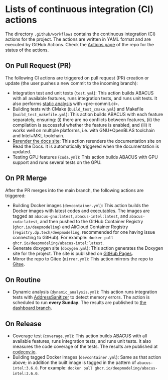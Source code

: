 # Lists of continuous integration (CI) actions

The directory `.github/workflows` contains the continuous integration (CI) actions for the project. The actions are written in YAML format and are executed by GitHub Actions. Check the [Actions page](https://github.com/deepmodeling/abacus-develop/actions) of the repo for the status of the actions.

## On Pull Request (PR)

The following CI actions are triggered on pull request (PR) creation or update (the user pushes a new commit to the incoming branch):

- Integration test and unit tests (`test.yml`): This action builds ABACUS with all available features, runs integration tests, and runs unit tests. It also performs [static analysis](../CONTRIBUTING.md#code-formatting-style) with <pre-commit.ci>.
- Building tests with CMake (`build_test_cmake.yml`) and Makefile (`build_test_makefile.yml`): This action builds ABACUS with each feature separately, ensuring: (i) there are no conflicts between features, (ii) the compilation is successful whether the feature is enabled, and (iii) it works well on multiple platforms, i.e. with GNU+OpenBLAS toolchain and Intel+MKL toolchain.
- [Rerender the docs site](https://readthedocs.org/projects/abacus-rtd/builds/): This action rerenders the documentation site on Read the Docs. It is automatically triggered when the documentation is updated.
- Testing GPU features (`cuda.yml`): This action builds ABACUS with GPU support and runs several tests on the GPU.

## On PR Merge

After the PR merges into the main branch, the following actions are triggered:

- Building Docker images (`devcontainer.yml`): This action builds the Docker images with latest codes and executables. The images are tagged as `abacus-gnu:latest`, `abacus-intel:latest`, and `abacus-cuda:latest`, and then pushed to the GitHub Container Registry (`ghcr.io/deepmodeling`) and AliCloud Container Registry (`registry.dp.tech/deepmodeling`, recommended for one having issue connecting to GitHub). For example: `docker pull ghcr.io/deepmodeling/abacus-intel:latest`.
- Generate doxygen site (`doxygen.yml`): This action generates the Doxygen site for the project. The site is published on [GitHub Pages](https://deepmodeling.github.io/abacus-develop/).
- Mirror the repo to Gitee (`mirror.yml`): This action mirrors the repo to [Gitee](https://gitee.com/deepmodeling/abacus-develop).

## On Routine

- Dynamic analysis (`dynamic_analysis.yml`): This action runs integration tests with [AddressSanitizer](https://github.com/google/sanitizers/wiki/AddressSanitizer) to detect memory errors. The action is scheduled to run **every Sunday**. The results are published to [the dashboard branch](https://github.com/deepmodeling/abacus-develop/blob/dashboard/README.md).

## On Release

- Coverage test (`coverage.yml`): This action builds ABACUS with all available features, runs integration tests, and runs unit tests. It also measures the code coverage of the tests. The results are published at [codecov.io](https://app.codecov.io/gh/deepmodeling/abacus-develop).
- Building tagged Docker images (`devcontainer.yml`): Same as that action above; in addition the built image is tagged in the pattern of `abacus-intel:3.6.0`. For example: `docker pull ghcr.io/deepmodeling/abacus-intel:3.6.0`.
